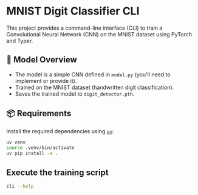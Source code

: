 # MNIST Digit Classifier CLI

This project provides a command-line interface (CLI) to train a Convolutional Neural Network (CNN) on the MNIST dataset using PyTorch and Typer.

## 🧠 Model Overview

- The model is a simple CNN defined in `model.py` (you'll need to implement or provide it).
- Trained on the MNIST dataset (handwritten digit classification).
- Saves the trained model to `digit_detector.pth`.

## 📦 Requirements

Install the required dependencies using [`uv`](https://github.com/astral-sh/uv):

```bash
uv venv
source .venv/bin/activate
uv pip install -e .
```
## Execute the training script 
```bash
cli --help
```

